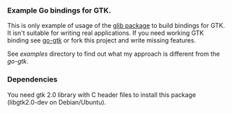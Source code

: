 ### Example Go bindings for GTK.

This is only example of usage of the [glib package](https://github.com/ziutek/glib) to
build bindings for GTK. It isn't suitable for writing real applications. If you
need working GTK binding see [go-gtk](https://github.com/mattn/go-gtk) or fork
this project and write missing features.

See *examples* directory to find out what my approach is different from the
*go-gtk*.

### Dependencies

You need gtk 2.0 library with C header files to install this package
(libgtk2.0-dev on Debian/Ubuntu).
